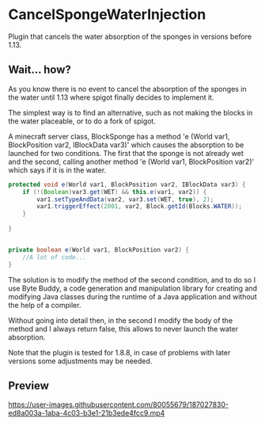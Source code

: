 # CancelSpongeWaterInjection
Plugin that cancels the water absorption of the sponges in versions before 1.13.

## Wait... how?
As you know there is no event to cancel the absorption of the sponges in the water until 1.13 where spigot finally decides to implement it.

The simplest way is to find an alternative, such as not making the blocks in the water placeable, or to do a fork of spigot.

A minecraft server class, BlockSponge has a method 'e (World var1, BlockPosition var2, IBlockData var3)' which causes the absorption to be launched for two conditions.
The first that the sponge is not already wet and the second, calling another method 'e (World var1, BlockPosition var2)' which says if it is in the water.

```java
protected void e(World var1, BlockPosition var2, IBlockData var3) {
	if (!(Boolean)var3.get(WET) && this.e(var1, var2)) {
		var1.setTypeAndData(var2, var3.set(WET, true), 2);
		var1.triggerEffect(2001, var2, Block.getId(Blocks.WATER));
	}
	
}


private boolean e(World var1, BlockPosition var2) {
	//A lot of code...
}
```
The solution is to modify the method of the second condition, and to do so I use Byte Buddy, a code generation and manipulation library for creating and modifying Java classes during the runtime of a Java application and without the help of a compiler.

Without going into detail then, in the second I modify the body of the method and I always return false, this allows to never launch the water absorption.

Note that the plugin is tested for 1.8.8, in case of problems with later versions some adjustments may be needed.

## Preview

https://user-images.githubusercontent.com/80055679/187027830-ed8a003a-1aba-4c03-b3e1-21b3ede4fcc9.mp4

